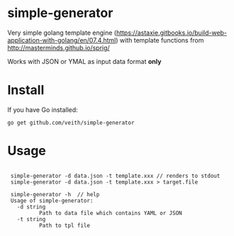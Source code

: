 # simple-generator

Very simple golang template engine (https://astaxie.gitbooks.io/build-web-application-with-golang/en/07.4.html) 
with template functions from http://masterminds.github.io/sprig/

Works with JSON or YMAL as input data format **only**

# Install

If you have Go installed:

```
go get github.com/veith/simple-generator
```

# Usage

```

 simple-generator -d data.json -t template.xxx // renders to stdout
 simple-generator -d data.json -t template.xxx > target.file
 
 simple-generator -h  // help 
 Usage of simple-generator:
   -d string
          Path to data file which contains YAML or JSON
   -t string
          Path to tpl file



```